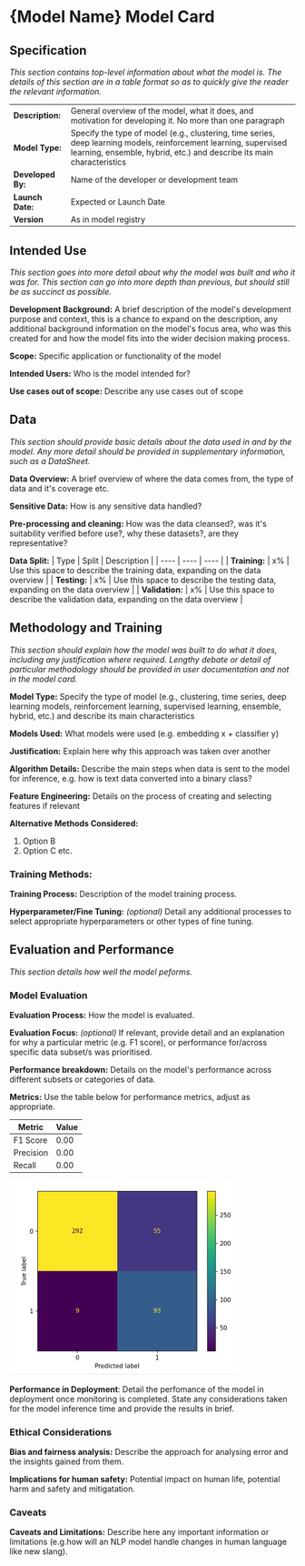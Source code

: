 # {Model Name} Model Card

## Specification

_This section contains top-level information about what the model is. The details of this section are in a table format so as to quickly give the reader the relevant information._

|  |  |
| ---- | ---- |
| **Description:** | General overview of the model, what it does, and motivation for developing it. No more than one paragraph|
| **Model Type:** | Specify the type of model (e.g., clustering, time series, deep learning models, reinforcement learning, supervised learning, ensemble, hybrid, etc.) and describe its main characteristics|
| **Developed By:** | Name of the developer or development team |
| **Launch Date:** | Expected or Launch Date |
| **Version** | As in model registry |

## Intended Use

_This section goes into more detail about why the model was built and who it was for. This section can go into more depth than previous, but should still be as succinct as possible._

**Development Background:** A brief description of the model's development purpose and context, this is a chance to expand on the description, any additional background information on the model's focus area, who was this created for and how the model fits into the wider decision making process.

**Scope:** Specific application or functionality of the model

**Intended Users:** Who is the model intended for?

**Use cases out of scope:** Describe any use cases out of scope

## Data

_This section should provide basic details about the data used in and by the model. Any more detail should be provided in supplementary information, such as a DataSheet._

**Data Overview:** A brief overview of where the data comes from, the type of data and it's coverage etc.

**Sensitive Data:** How is any sensitive data handled?

**Pre-processing and cleaning:** How was the data cleansed?, was it's suitability verified before use?, why these datasets?, are they representative?

**Data Split:** 
| Type | Split | Description |
| ---- | ---- | ---- |
| **Training:** | x% | Use this space to describe the training data, expanding on the data overview |
| **Testing:** | x% | Use this space to describe the testing data, expanding on the data overview |
| **Validation:** | x% | Use this space to describe the validation data, expanding on the data overview |

## Methodology and Training

_This section should explain how the model was built to do what it does, including any justification where required. Lengthy debate or detail of particular methodology should be provided in user documentation and not in the model card._

**Model Type:** Specify the type of model (e.g., clustering, time series, deep learning models, reinforcement learning, supervised learning, ensemble, hybrid, etc.) and describe its main characteristics

**Models Used:** What models were used (e.g. embedding x + classifier y)

**Justification:** Explain here why this approach was taken over another

**Algorithm Details:** Describe the main steps when data is sent to the model for inference, e.g. how is text data converted into a binary class?

**Feature Engineering:** Details on the process of creating and selecting features if relevant

**Alternative Methods Considered:**
1. Option B
2. Option C etc.

### Training Methods:

**Training Process:** Description of the model training process.

**Hyperparameter/Fine Tuning:** _(optional)_ Detail any additional  processes to select appropriate hyperparameters or other types of fine tuning.

## Evaluation and Performance

_This section details how well the model peforms._

### Model Evaluation

**Evaluation Process:** How the model is evaluated.

**Evaluation Focus:** _(optional)_ If relevant, provide detail and an explanation for why a particular metric (e.g. F1 score), or performance for/across specific data subset/s was prioritised.

**Performance breakdown:** Details on the model's performance across different subsets or categories of data.

**Metrics:** Use the table below for performance metrics, adjust as appropriate.

| Metric | Value |
| ---- | ---- |
| F1 Score | 0.00 |
| Precision | 0.00 |
| Recall | 0.00 |

<img src="images/example-cm.png" width="400"/><br>

**Performance in Deployment**: Detail the perfomance of the model in deployment once monitoring is completed. State any considerations taken for the model inference time and provide the results in brief.

### Ethical Considerations

**Bias and fairness analysis:** Describe the approach for analysing error and the insights gained from them.

**Implications for human safety:** Potential impact on human life, potential harm and safety and mitigatation.

### Caveats

**Caveats and Limitations:** Describe here any important information or limitations (e.g.how will an NLP model handle changes in human language like new slang).
